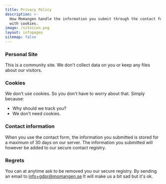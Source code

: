 ```yaml
---
title: Privacy Policy
description: >-
  How Momangen handle the information you submit through the contact form and what we do
  with cookies.
image: /siteicon.png
layout: infopages
sitemap: false
---
```


### Personal Site

This is a community site. We don't collect data on you or keep any files about our visitors.

### Cookies

We don't use cookies. So you don't have to worry about that. Simply because:

* Why should we track you?
* We don't need cookies.

### Contact information

When you use the contact form, the information you submitted is stored for a maximum of 30 days on our server. The information you submitted will however be added to our secure contact registry.

### Regrets

You can at anytime ask to be removed you our secure registry. By sending an email to <info+gdpr@momangen.se> It will make us a bit sad but it's ok.